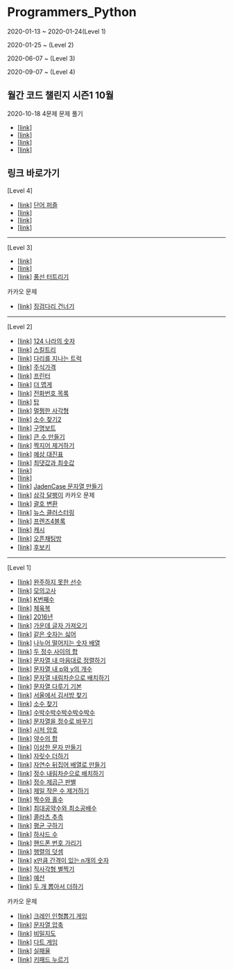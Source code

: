 # Programmers_Python

2020-01-13 ~ 2020-01-24(Level 1)

2020-01-25 ~ (Level 2)

2020-06-07 ~ (Level 3)

2020-09-07 ~ (Level 4)

## 월간 코드 챌린지 시즌1 10월

2020-10-18 4문제 문제 풀기
- [[link]](https://programmers.co.kr/learn/courses/30/lessons/) [](./Code)
- [[link]](https://programmers.co.kr/learn/courses/30/lessons/) [](./Code)
- [[link]](https://programmers.co.kr/learn/courses/30/lessons/) [](./Code)
- [[link]](https://programmers.co.kr/learn/courses/30/lessons/) [](./Code)

## 링크 바로가기

[Level 4]

- [[link]](https://programmers.co.kr/learn/courses/30/lessons/12983) [단어 퍼즐](./Code/단어%20퍼즐.py)
- [[link]](https://programmers.co.kr/learn/courses/30/lessons/) [](./Code)
- [[link]](https://programmers.co.kr/learn/courses/30/lessons/) [](./Code)
- [[link]](https://programmers.co.kr/learn/courses/30/lessons/) [](./Code)

---

[Level 3]

- [[link]](https://programmers.co.kr/learn/courses/30/lessons/) [](./Code)
- [[link]](https://programmers.co.kr/learn/courses/30/lessons/) [](./Code)
- [[link]](https://programmers.co.kr/learn/courses/30/lessons/68646) [풍선 터트리기](./Code/풍선%20터트리기.py)


카카오 문제
- [[link]](https://programmers.co.kr/learn/courses/30/lessons/64062) [징검다리 건너기](./Code/징검다리%20건너기.py)

---

[Level 2]

- [[link]](https://programmers.co.kr/learn/courses/30/lessons/12899) [124 나라의 숫자](./Code/124%20나라의%20숫자.py)
- [[link]](https://programmers.co.kr/learn/courses/30/lessons/49993) [스킬트리](./Code/스킬트리.py)
- [[link]](https://programmers.co.kr/learn/courses/30/lessons/42583) [다리를 지나는 트럭](./Code/다리를%20지나는%20트럭.py)
- [[link]](https://programmers.co.kr/learn/courses/30/lessons/42584) [주식가격](./Code/주식가격.py)
- [[link]](https://programmers.co.kr/learn/courses/30/lessons/42587) [프린터](./Code/프린터.py)
- [[link]](https://programmers.co.kr/learn/courses/30/lessons/42626) [더 맵게](./Code/더%20맵게.py)
- [[link]](https://programmers.co.kr/learn/courses/30/lessons/42577) [전화번호 목록](./Code/전화번호%20목록.py)
- [[link]](https://programmers.co.kr/learn/courses/30/lessons/42588) [탑](./Code/탑.py)
- [[link]](https://programmers.co.kr/learn/courses/30/lessons/62048) [멀쩡한 사각형](./Code/멀쩡한%20사각형.py)
- [[link]](https://programmers.co.kr/learn/courses/30/lessons/42839) [소수 찾기2](./Code/소수%20찾기2.py)
- [[link]](https://programmers.co.kr/learn/courses/30/lessons/42885) [구명보트](./Code/구명보트.py)
- [[link]](https://programmers.co.kr/learn/courses/30/lessons/42883) [큰 수 만들기](./Code/큰%20수%20만들기.py)
- [[link]](https://programmers.co.kr/learn/courses/30/lessons/12973) [짝지어 제거하기](./Code/짝지어%20제거하기.py)
- [[link]](https://programmers.co.kr/learn/courses/30/lessons/12985) [예상 대진표](./Code/예상%20대진표.py)
- [[link]](https://programmers.co.kr/learn/courses/30/lessons/12939) [최댓값과 최솟값](./Code/최댓값과%20최솟값.py)
- [[link]](https://programmers.co.kr/learn/courses/30/lessons/) [](./Code)
- [[link]](https://programmers.co.kr/learn/courses/30/lessons/) [](./Code)
- [[link]](https://programmers.co.kr/learn/courses/30/lessons/12951) [JadenCase 문자열 만들기](./Code/JadenCase%20문자열%20만들기.py)
- [[link]](https://programmers.co.kr/learn/courses/30/lessons/68645) [삼각 달팽이](./Code/삼각%20달팽이.py)
카카오 문제
- [[link]](https://programmers.co.kr/learn/courses/30/lessons/60058) [괄호 변환](./Code/괄호%20변환.py)
- [[link]](https://programmers.co.kr/learn/courses/30/lessons/17677) [뉴스 클러스터링](./Code/뉴스%20클러스터링.py)
- [[link]](https://programmers.co.kr/learn/courses/30/lessons/17679) [프렌즈4블록](./Code/프렌즈4블록.py)
- [[link]](https://programmers.co.kr/learn/courses/30/lessons/17680) [캐시](./Code/캐시.py)
- [[link]](https://programmers.co.kr/learn/courses/30/lessons/42888) [오픈채팅방](./Code/오픈채팅방.py)
- [[link]](https://programmers.co.kr/learn/courses/30/lessons/42890) [후보키](./Code/후보키.py)

---

[Level 1]

- [[link]](https://programmers.co.kr/learn/courses/30/lessons/42576) [완주하지 못한 선수](./Code/완주하지%20못한%20선수.py)
- [[link]](https://programmers.co.kr/learn/courses/30/lessons/42840) [모의고사](./Code/모의고사.py)
- [[link]](https://programmers.co.kr/learn/courses/30/lessons/42748) [K번째수](./Code/K번째수.py)
- [[link]](https://programmers.co.kr/learn/courses/30/lessons/42862) [체육복](./Code/체육복.py)
- [[link]](https://programmers.co.kr/learn/courses/30/lessons/12901) [2016년](./Code/2016년.py)
- [[link]](https://programmers.co.kr/learn/courses/30/lessons/12903) [가운데 글자 가져오기](./Code/가운데%20글자%20가져오기.py)
- [[link]](https://programmers.co.kr/learn/courses/30/lessons/12906) [같은 숫자는 싫어](./Code/같은%20숫자는%20싫어.py)
- [[link]](https://programmers.co.kr/learn/courses/30/lessons/12910) [나누어 떨어지는 숫자 배열](./Code/나누어%20떨어지는%20숫자%20배열.py)
- [[link]](https://programmers.co.kr/learn/courses/30/lessons/12912) [두 정수 사이의 합](./Code/두%20정수%20사이의%20합.py)
- [[link]](https://programmers.co.kr/learn/courses/30/lessons/12915) [문자열 내 마음대로 정렬하기](./Code/문자열%20내%20마음대로%20정렬하기.py)
- [[link]](https://programmers.co.kr/learn/courses/30/lessons/12916) [문자열 내 p와 y의 개수](./Code/문자열%20내%20p와%20y의%20개수.py)
- [[link]](https://programmers.co.kr/learn/courses/30/lessons/12917) [문자열 내림차순으로 배치하기](./Code/문자열%20내림차순으로%20배치하기.py)
- [[link]](https://programmers.co.kr/learn/courses/30/lessons/12918) [문자열 다루기 기본](./Code/문자열%20다루기%20기본.py)
- [[link]](https://programmers.co.kr/learn/courses/30/lessons/12919) [서울에서 김서방 찾기](./Code/서울에서%20김서방%20찾기.py)
- [[link]](https://programmers.co.kr/learn/courses/30/lessons/12921) [소수 찾기](./Code/소수%20찾기.py)
- [[link]](https://programmers.co.kr/learn/courses/30/lessons/12922) [수박수박수박수박수박수](./Code/수박수박수박수박수박수.py)
- [[link]](https://programmers.co.kr/learn/courses/30/lessons/12925) [문자열을 정수로 바꾸기](./Code/문자열을%20정수로%20바꾸기.py)
- [[link]](https://programmers.co.kr/learn/courses/30/lessons/12926) [시저 암호](./Code/시저%20암호.py)
- [[link]](https://programmers.co.kr/learn/courses/30/lessons/12928) [약수의 합](./Code/약수의%20합.py)
- [[link]](https://programmers.co.kr/learn/courses/30/lessons/12930) [이상한 문자 만들기](./Code/이상한%20문자%20만들기.py)
- [[link]](https://programmers.co.kr/learn/courses/30/lessons/12931) [자릿수 더하기](./Code/자릿수%20더하기.py)
- [[link]](https://programmers.co.kr/learn/courses/30/lessons/12932) [자연수 뒤집어 배열로 만들기](./Code/자연수%20뒤집어%20배열로%20만들기.py)
- [[link]](https://programmers.co.kr/learn/courses/30/lessons/12933) [정수 내림차순으로 배치하기](./Code/정수%20내림차순으로%20배치하기.py)
- [[link]](https://programmers.co.kr/learn/courses/30/lessons/12934) [정수 제곱근 판별](./Code/정수%20제곱근%20판별.py)
- [[link]](https://programmers.co.kr/learn/courses/30/lessons/12935) [제일 작은 수 제거하기](./Code/제일%20작은%20수%20제거하기.py)
- [[link]](https://programmers.co.kr/learn/courses/30/lessons/12937) [짝수와 홀수](./Code/짝수와%20홀수.py)
- [[link]](https://programmers.co.kr/learn/courses/30/lessons/12940) [최대공약수와 최소공배수](./Code/최대공약수와%20최소공배수.py)
- [[link]](https://programmers.co.kr/learn/courses/30/lessons/12943) [콜라츠 추측](./Code/콜라츠%20추측.py)
- [[link]](https://programmers.co.kr/learn/courses/30/lessons/12944) [평균 구하기](./Code/평균%20구하기.py)
- [[link]](https://programmers.co.kr/learn/courses/30/lessons/12947) [하샤드 수](./Code/하샤드%20수.py)
- [[link]](https://programmers.co.kr/learn/courses/30/lessons/12948) [핸드폰 번호 가리기](./Code/핸드폰%20번호%20가리기.py)
- [[link]](https://programmers.co.kr/learn/courses/30/lessons/12950) [행렬의 덧셈](./Code/행렬의%20덧셈.py)
- [[link]](https://programmers.co.kr/learn/courses/30/lessons/12954) [x만큼 간격이 있는 n개의 숫자](./Code/x만큼%20간격이%20있는%20n개의%20숫자.py)
- [[link]](https://programmers.co.kr/learn/courses/30/lessons/12969) [직사각형 별찍기](./Code/직사각형%20별찍기.py)
- [[link]](https://programmers.co.kr/learn/courses/30/lessons/12982) [예산](./Code/예산.py)
- [[link]](https://programmers.co.kr/learn/courses/30/lessons/68644) [두 개 뽑아서 더하기](./Code/두%20개%20뽑아서%20더하기.py)

카카오 문제
- [[link]](https://programmers.co.kr/learn/courses/30/lessons/64061) [크레인 인형뽑기 게임](./Code/크레인%20인형뽑기%20게임.py)
- [[link]](https://programmers.co.kr/learn/courses/30/lessons/60057) [문자열 압축](./Code/문자열%20압축.py)
- [[link]](https://programmers.co.kr/learn/courses/30/lessons/17681) [비밀지도](./Code/비밀지도.py)
- [[link]](https://programmers.co.kr/learn/courses/30/lessons/17682) [다트 게임](./Code/다트%20게임.py)
- [[link]](https://programmers.co.kr/learn/courses/30/lessons/42889) [실패율](./Code/실패율.py)
- [[link]](https://programmers.co.kr/learn/courses/30/lessons/67256) [키패드 누르기](./Code/키패드%20누르기.py)